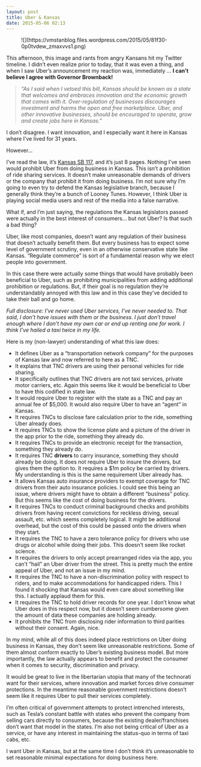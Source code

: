 ```yaml
---
layout: post
title: Uber & Kansas
date: 2015-05-06 02:13
---
```



<figure>![](https://vmstanblog.files.wordpress.com/2015/05/81f30-0p0tvdew_zmaxvvs1.png)</figure>

This afternoon, this image and rants from angry Kansans hit my Twitter timeline. I didn’t even realize prior to today, that it was even a thing, and when I saw Uber’s announcement my reaction was, immediately … **I can’t believe I agree with Governor Brownback!**

> _“As I said when I vetoed this bill, Kansas should be known as a state that welcomes and embraces innovation and the economic growth that comes with it. Over-regulation of businesses discourages investment and harms the open and free marketplace. Uber, and other innovative businesses, should be encouraged to operate, grow and create jobs here in Kansas.”_

I don’t disagree. I want innovation, and I especially want it here in Kansas where I’ve lived for 31 years.

However…

I’ve read the law, it’s [Kansas SB 117](http://kslegislature.org/li/b2015_16/measures/documents/sb117_02_0000.pdf), and it’s just 8 pages. Nothing I’ve seen would prohibit Uber from doing business in Kansas. This isn’t a prohibition of ride sharing services. It doesn’t make unreasonable demands of drivers or the company that prohibit it from doing business. I’m not sure why I’m going to even try to defend the Kansas legislative branch, because I generally think they’re a bunch of Looney Tunes. However, I think Uber is playing social media users and rest of the media into a false narrative.

What if, and I’m just saying, the regulations the Kansas legislators passed were actually in the best interest of consumers… but not Uber? Is that such a bad thing?

Uber, like most companies, doesn’t want any regulation of their business that doesn’t actually benefit them. But every business has to expect some level of government scrutiny, even in an otherwise conservative state like Kansas. “Regulate commerce” is sort of a fundamental reason why we elect people into government.

In this case there were actually some things that would have probably been beneficial to Uber, such as prohibiting municipalities from adding additional prohibition or regulations. But, if their goal is no regulation they’re understandably annoyed with this law and in this case they’ve decided to take their ball and go home.

_Full disclosure: I’ve never used Uber services, I’ve never needed to. That said, I don’t have issues with them or the business. I just don’t travel enough where I don’t have my own car or end up renting one for work. I think I’ve hailed a taxi twice in my life._

Here is my (non-lawyer) understanding of what this law does:

*   It defines Uber as a “transportation network company” for the purposes of Kansas law and now referred to here as a TNC.
*   It explains that TNC drivers are using their personal vehicles for ride sharing.
*   It specifically outlines that TNC drivers are not taxi services, private motor carriers, etc. Again this seems like it would be beneficial to Uber to have this codified in state law.
*   It would require Uber to register with the state as a TNC and pay an annual fee of $5,000\. It would also require Uber to have an “agent” in Kansas.
*   It requires TNCs to disclose fare calculation prior to the ride, something Uber already does.
*   It requires TNCs to show the license plate and a picture of the driver in the app prior to the ride, something they already do.
*   It requires TNCs to provide an electronic receipt for the transaction, something they already do.
*   It requires TNC **drivers** to carry insurance, something they should already be doing. It does not require Uber to insure the drivers, but gives them the option to. It requires a $1m policy be carried by drivers. My understanding is this is the same requirement Uber already has.
*   It allows Kansas auto insurance providers to exempt coverage for TNC drivers from their auto insurance policies. I could see this being an issue, where drivers might have to obtain a different “business” policy. But this seems like the cost of doing business for the drivers.
*   It requires TNCs to conduct criminal background checks and prohibits drivers from having recent convictions for reckless driving, sexual assault, etc. which seems completely logical. It might be additional overhead, but the cost of this could be passed onto the drivers when they start.
*   It requires the TNC to have a zero tolerance policy for drivers who use drugs or alcohol while doing their jobs. This doesn’t seem like rocket science.
*   It requires the drivers to only accept prearranged rides via the app, you can’t “hail” an Uber driver from the street. This is pretty much the entire appeal of Uber, and not an issue in my mind.
*   It requires the TNC to have a non-discrimination policy with respect to riders, and to make accommodations for handicapped riders. This I found it shocking that Kansas would even care about something like this. I actually applaud them for this.
*   It requires the TNC to hold driver records for one year. I don’t know what Uber does in this respect now, but it doesn’t seem cumbersome given the amount of data these companies are holding already.
*   It prohibits the TNC from disclosing rider information to third parities without their consent. Again, nice.

In my mind, while all of this does indeed place restrictions on Uber doing business in Kansas, they don’t seem like unreasonable restrictions. Some of them almost conform exactly to Uber’s existing business model. But more importantly, the law actually appears to benefit and protect the consumer when it comes to security, discrimination and privacy.

It would be great to live in the libertarian utopia that many of the technorati want for their services, where innovation and market forces drive consumer protections. In the meantime reasonable government restrictions doesn’t seem like it requires Uber to pull their services completely.

I’m often critical of government attempts to protect intrenched interests, such as Tesla’s constant battle with states who prevent the company from selling cars directly to consumers, because the existing dealer/franchises don’t want that model in the states. I’m also not being critical of Uber as a service, or have any interest in maintaining the status-quo in terms of taxi cabs, etc.

I want Uber in Kansas, but at the same time I don’t think it’s unreasonable to set reasonable minimal expectations for doing business here.
